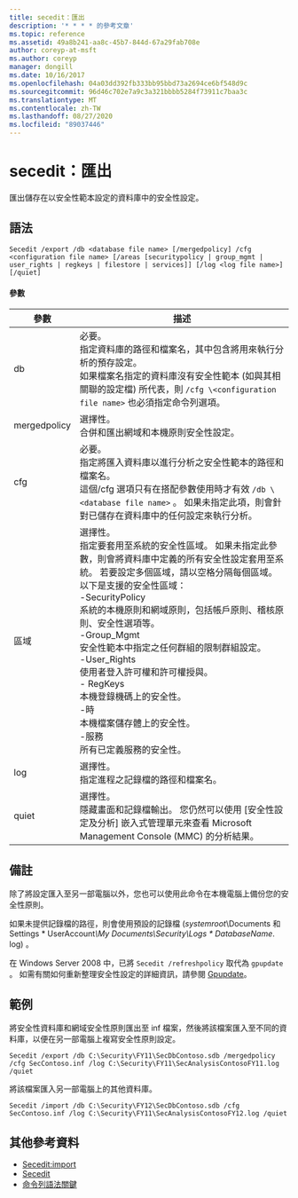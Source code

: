 ```yaml
---
title: secedit：匯出
description: '* * * * 的參考文章'
ms.topic: reference
ms.assetid: 49a8b241-aa8c-45b7-844d-67a29fab708e
author: coreyp-at-msft
ms.author: coreyp
manager: dongill
ms.date: 10/16/2017
ms.openlocfilehash: 04a03dd392fb333bb95bbd73a2694ce6bf548d9c
ms.sourcegitcommit: 96d46c702e7a9c3a321bbbb5284f73911c7baa3c
ms.translationtype: MT
ms.contentlocale: zh-TW
ms.lasthandoff: 08/27/2020
ms.locfileid: "89037446"
---
```

# <a name="seceditexport"></a>secedit：匯出



匯出儲存在以安全性範本設定的資料庫中的安全性設定。

## <a name="syntax"></a>語法

```
Secedit /export /db <database file name> [/mergedpolicy] /cfg <configuration file name> [/areas [securitypolicy | group_mgmt | user_rights | regkeys | filestore | services]] [/log <log file name>] [/quiet]
```

#### <a name="parameters"></a>參數

|參數|描述|
|---------|-----------|
|db|必要。</br>指定資料庫的路徑和檔案名，其中包含將用來執行分析的預存設定。</br>如果檔案名指定的資料庫沒有安全性範本 (如與其相關聯的設定檔) 所代表，則 `/cfg \<configuration file name>` 也必須指定命令列選項。|
|mergedpolicy|選擇性。</br>合併和匯出網域和本機原則安全性設定。|
|cfg|必要。</br>指定將匯入資料庫以進行分析之安全性範本的路徑和檔案名。</br>這個/cfg 選項只有在搭配參數使用時才有效 `/db \<database file name>` 。 如果未指定此項，則會針對已儲存在資料庫中的任何設定來執行分析。|
|區域|選擇性。</br>指定要套用至系統的安全性區域。 如果未指定此參數，則會將資料庫中定義的所有安全性設定套用至系統。 若要設定多個區域，請以空格分隔每個區域。 以下是支援的安全性區域：</br>-SecurityPolicy</br>    系統的本機原則和網域原則，包括帳戶原則、稽核原則、安全性選項等。</br>-Group_Mgmt</br>    安全性範本中指定之任何群組的限制群組設定。</br>-User_Rights</br>    使用者登入許可權和許可權授與。</br>- RegKeys</br>    本機登錄機碼上的安全性。</br>-時</br>    本機檔案儲存體上的安全性。</br>-服務</br>    所有已定義服務的安全性。|
|log|選擇性。</br>指定進程之記錄檔的路徑和檔案名。|
|quiet|選擇性。</br>隱藏畫面和記錄檔輸出。 您仍然可以使用 [安全性設定及分析] 嵌入式管理單元來查看 Microsoft Management Console (MMC) 的分析結果。|

## <a name="remarks"></a>備註

除了將設定匯入至另一部電腦以外，您也可以使用此命令在本機電腦上備份您的安全性原則。

如果未提供記錄檔的路徑，則會使用預設的記錄檔 (*systemroot*\Documents 和 Settings \* UserAccount<em>\My Documents\Security\Logs \* DatabaseName</em>. log) 。

在 Windows Server 2008 中，已將 `Secedit /refreshpolicy` 取代為 `gpupdate` 。 如需有關如何重新整理安全性設定的詳細資訊，請參閱 [Gpupdate](gpupdate.md)。

## <a name="examples"></a>範例

將安全性資料庫和網域安全性原則匯出至 inf 檔案，然後將該檔案匯入至不同的資料庫，以便在另一部電腦上複寫安全性原則設定。
```
Secedit /export /db C:\Security\FY11\SecDbContoso.sdb /mergedpolicy /cfg SecContoso.inf /log C:\Security\FY11\SecAnalysisContosoFY11.log /quiet
```
將該檔案匯入另一部電腦上的其他資料庫。
```
Secedit /import /db C:\Security\FY12\SecDbContoso.sdb /cfg SecContoso.inf /log C:\Security\FY11\SecAnalysisContosoFY12.log /quiet
```

## <a name="additional-references"></a>其他參考資料

-   [Secedit:import](secedit-import.md)
-   [Secedit](secedit.md)
- [命令列語法關鍵](command-line-syntax-key.md)